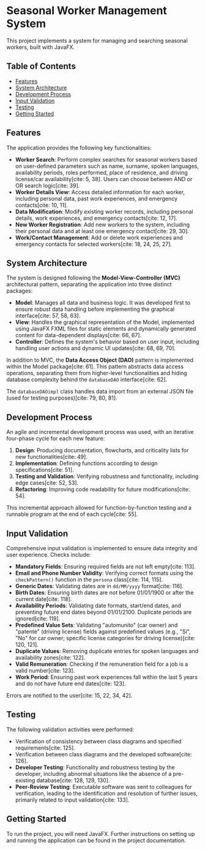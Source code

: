 # Seasonal Worker Management System

This project implements a system for managing and searching seasonal workers, built with JavaFX.

## Table of Contents

* [Features](#features)
* [System Architecture](#system-architecture)
* [Development Process](#development-process)
* [Input Validation](#input-validation)
* [Testing](#testing)
* [Getting Started](#getting-started)

## Features

The application provides the following key functionalities:

* **Worker Search**: Perform complex searches for seasonal workers based on user-defined parameters such as name, surname, spoken languages, availability periods, roles performed, place of residence, and driving license/car availability[cite: 5, 38]. Users can choose between AND or OR search logic[cite: 39].
* **Worker Details View**: Access detailed information for each worker, including personal data, past work experiences, and emergency contacts[cite: 10, 11].
* **Data Modification**: Modify existing worker records, including personal details, work experiences, and emergency contacts[cite: 12, 17].
* **New Worker Registration**: Add new workers to the system, including their personal data and at least one emergency contact[cite: 29, 30].
* **Work/Contact Management**: Add or delete work experiences and emergency contacts for selected workers[cite: 18, 24, 25, 27].

## System Architecture

The system is designed following the **Model-View-Controller (MVC)** architectural pattern, separating the application into three distinct packages:

* **Model**: Manages all data and business logic. It was developed first to ensure robust data handling before implementing the graphical interface[cite: 57, 58, 63].
* **View**: Handles the graphical representation of the Model, implemented using JavaFX FXML files for static elements and dynamically generated content for data-dependent displays[cite: 66, 67].
* **Controller**: Defines the system's behavior based on user input, including handling user actions and dynamic UI updates[cite: 68, 69, 70].

In addition to MVC, the **Data Access Object (DAO)** pattern is implemented within the Model package[cite: 61]. This pattern abstracts data access operations, separating them from higher-level functionalities and hiding database complexity behind the `databaseDAO` interface[cite: 62].

The `databaseDAOimpl` class handles data import from an external JSON file (used for testing purposes)[cite: 79, 80, 81].

## Development Process

An agile and incremental development process was used, with an iterative four-phase cycle for each new feature:

1.  **Design**: Producing documentation, flowcharts, and criticality lists for new functionalities[cite: 49].
2.  **Implementation**: Defining functions according to design specifications[cite: 51].
3.  **Testing and Validation**: Verifying robustness and functionality, including edge cases[cite: 52, 53].
4.  **Refactoring**: Improving code readability for future modifications[cite: 54].

This incremental approach allowed for function-by-function testing and a runnable program at the end of each cycle[cite: 55].

## Input Validation

Comprehensive input validation is implemented to ensure data integrity and user experience. Checks include:

* **Mandatory Fields**: Ensuring required fields are not left empty[cite: 113].
* **Email and Phone Number Validity**: Verifying correct formats using the `checkPattern()` function in the `persona` class[cite: 114, 115].
* **Generic Dates**: Validating dates are in `dd/MM/yyyy` format[cite: 116].
* **Birth Dates**: Ensuring birth dates are not before 01/01/1900 or after the current date[cite: 118].
* **Availability Periods**: Validating date formats, start/end dates, and preventing future end dates beyond 01/01/2100. Duplicate periods are ignored[cite: 119].
* **Predefined Value Sets**: Validating "automunito" (car owner) and "patente" (driving license) fields against predefined values (e.g., "Si", "No" for car owner; specific license categories for driving license)[cite: 120, 121].
* **Duplicate Values**: Removing duplicate entries for spoken languages and availability zones[cite: 122].
* **Valid Remuneration**: Checking if the remuneration field for a job is a valid number[cite: 123].
* **Work Period**: Ensuring past work experiences fall within the last 5 years and do not have future end dates[cite: 123].

Errors are notified to the user[cite: 15, 22, 34, 42].

## Testing

The following validation activities were performed:

* Verification of consistency between class diagrams and specified requirements[cite: 125].
* Verification between class diagrams and the developed software[cite: 126].
* **Developer Testing**: Functionality and robustness testing by the developer, including abnormal situations like the absence of a pre-existing database[cite: 128, 129, 130].
* **Peer-Review Testing**: Executable software was sent to colleagues for verification, leading to the identification and resolution of further issues, primarily related to input validation[cite: 133].

## Getting Started

To run the project, you will need JavaFX. Further instructions on setting up and running the application can be found in the project documentation.